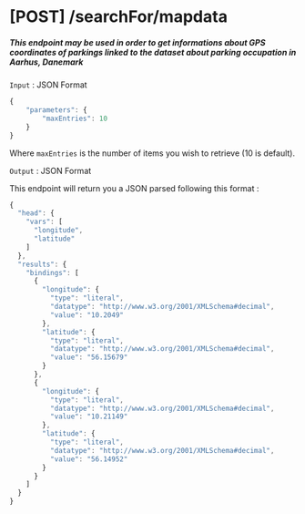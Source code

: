 
# [POST] /searchFor/mapdata

##### This endpoint may be used in order to get informations about GPS coordinates of parkings linked to the dataset about parking occupation in Aarhus, Danemark #####

`Input` : JSON Format 
```javascript 
{
    "parameters": {
        "maxEntries": 10
    }
}
```

Where `maxEntries` is the number of items you wish to retrieve (10 is default).

`Output` : JSON Format 

This endpoint will return you a JSON parsed following this format : 

```javascript
{
  "head": {
    "vars": [
      "longitude",
      "latitude"
    ]
  },
  "results": {
    "bindings": [
      {
        "longitude": {
          "type": "literal",
          "datatype": "http://www.w3.org/2001/XMLSchema#decimal",
          "value": "10.2049"
        },
        "latitude": {
          "type": "literal",
          "datatype": "http://www.w3.org/2001/XMLSchema#decimal",
          "value": "56.15679"
        }
      },
      {
        "longitude": {
          "type": "literal",
          "datatype": "http://www.w3.org/2001/XMLSchema#decimal",
          "value": "10.21149"
        },
        "latitude": {
          "type": "literal",
          "datatype": "http://www.w3.org/2001/XMLSchema#decimal",
          "value": "56.14952"
        }
      }
    ]
  }
}
```
